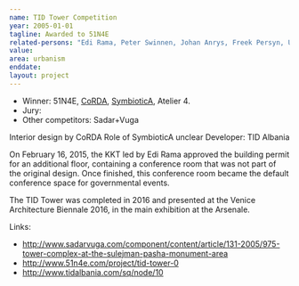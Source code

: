```yaml
---
name: TID Tower Competition
year: 2005-01-01
tagline: Awarded to 51N4E
related-persons: "Edi Rama, Peter Swinnen, Johan Anrys, Freek Persyn, Ulrike Bega, Behar Male, Alban Efthimi"
value:
area: urbanism
enddate:
layout: project
---
```

* Winner: 51N4E, [CoRDA](http://corda.epoka.edu.al/home-corda-for-tid-tower-interior-design-1291-1307.html), [SymbioticA](http://www.symbiotica.net/en/projects/programmatic/knr/61), Atelier 4.
* Jury:
* Other competitors: Sadar+Vuga

Interior design by CoRDA
Role of SymbioticA unclear
Developer: TID Albania

On February 16, 2015, the KKT led by Edi Rama approved the building permit for an additional floor, containing a conference room that was not part of the original design. Once finished, this conference room became the default conference space for governmental events.

The TID Tower was completed in 2016 and presented at the Venice Architecture Biennale 2016, in the main exhibition at the Arsenale.

Links:
* <http://www.sadarvuga.com/component/content/article/131-2005/975-tower-complex-at-the-sulejman-pasha-monument-area>
* <http://www.51n4e.com/project/tid-tower-0>
* <http://www.tidalbania.com/sq/node/10>
